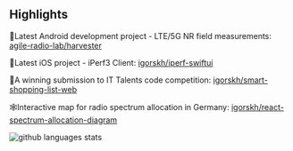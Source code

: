 ## Highlights
🤖Latest Android development project - LTE/5G NR field measurements: [agile-radio-lab/harvester](https://github.com/agile-radio-lab/harvester)

🍏Latest iOS project - iPerf3 Client: [igorskh/iperf-swiftui](https://github.com/igorskh/iperf-swiftui)

🏅A winning submission to IT Talents code competition: [igorskh/smart-shopping-list-web](https://github.com/igorskh/smart-shopping-list-web)

🕸Interactive map for radio spectrum allocation in Germany: [igorskh/react-spectrum-allocation-diagram](https://github.com/igorskh/react-spectrum-allocation-diagram)

![github languages stats](https://github-readme-stats.vercel.app/api/top-langs/?username=igorskh&layout=compact&theme=blue-green)
